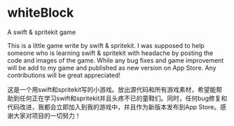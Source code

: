 whiteBlock
==========

A swift &amp; spritekit game 

This is a little game write by swift & spritekit. I was supposed to help someone who 
is learning swift & spritekit with headache by posting the code and images of the game. While any bug fixes and game improvement 
will be add to my game and published as new version on App Store. Any contributions will be great appreciated!

这是一个用swift和spritekit写的小游戏。放出源代码和所有游戏素材，希望能帮助到任何正在学习swift和spritekit并且头疼不已的童鞋们。同时，任何bug修复和代码改进，我都会立即加入到我的游戏中，并且作为新版本发布到App Store。感谢大家对项目的一切努力！
